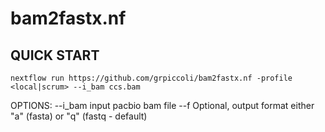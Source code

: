 # bam2fastx.nf

## QUICK START
```
nextflow run https://github.com/grpiccoli/bam2fastx.nf -profile <local|scrum> --i_bam ccs.bam
```
OPTIONS:
--i_bam     input pacbio bam file
--f         Optional, output format either "a" (fasta) or "q" (fastq - default)
